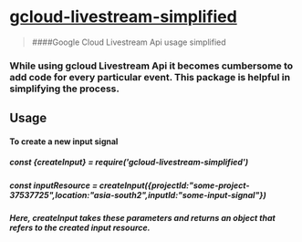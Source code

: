 # [**gcloud-livestream-simplified**](https://github.com/the-only-ashutosh/gcloud-livestream-simplified)
> ####Google Cloud Livestream Api usage simplified

### **While using gcloud Livestream Api it becomes cumbersome to add code for every particular event. This package is helpful in simplifying the process.**

## **Usage**

#### To create a new input signal 
  ##### const {createInput} = require('gcloud-livestream-simplified')
  ##### const inputResource = createInput({projectId:"some-project-37537725",location:"asia-south2",inputId:"some-input-signal"})
  ##### Here, createInput takes these parameters and returns an object that refers to the created input resource.

